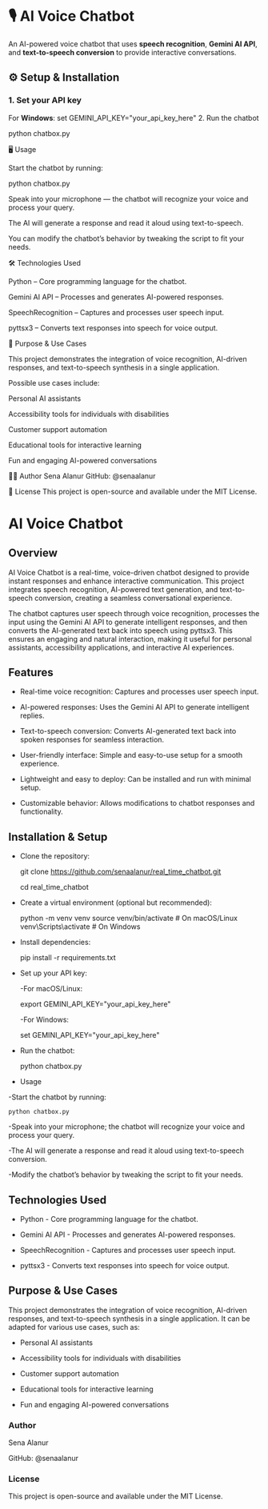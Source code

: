 # 🎙️ AI Voice Chatbot

An AI-powered voice chatbot that uses **speech recognition**, **Gemini AI API**, and **text-to-speech conversion** to provide interactive conversations.  

## ⚙️ Setup & Installation

### 1. Set your API key
For **Windows**:
set GEMINI_API_KEY="your_api_key_here"
2. Run the chatbot

python chatbox.py


🖥️ Usage

Start the chatbot by running:

python chatbox.py

Speak into your microphone — the chatbot will recognize your voice and process your query.

The AI will generate a response and read it aloud using text-to-speech.

You can modify the chatbot’s behavior by tweaking the script to fit your needs.

🛠️ Technologies Used

Python – Core programming language for the chatbot.

Gemini AI API – Processes and generates AI-powered responses.

SpeechRecognition – Captures and processes user speech input.

pyttsx3 – Converts text responses into speech for voice output.

🎯 Purpose & Use Cases

This project demonstrates the integration of voice recognition, AI-driven responses, and text-to-speech synthesis in a single application.

Possible use cases include:

Personal AI assistants

Accessibility tools for individuals with disabilities

Customer support automation

Educational tools for interactive learning

Fun and engaging AI-powered conversations

👩‍💻 Author
Sena Alanur
GitHub: @senaalanur

📜 License
This project is open-source and available under the MIT License.


# AI Voice Chatbot

## Overview

AI Voice Chatbot is a real-time, voice-driven chatbot designed to provide instant responses and enhance interactive communication. This project integrates speech recognition, AI-powered text generation, and text-to-speech conversion, creating a seamless conversational experience.

The chatbot captures user speech through voice recognition, processes the input using the Gemini AI API to generate intelligent responses, and then converts the AI-generated text back into speech using pyttsx3. This ensures an engaging and natural interaction, making it useful for personal assistants, accessibility applications, and interactive AI experiences.

## Features

* Real-time voice recognition: Captures and processes user speech input.

* AI-powered responses: Uses the Gemini AI API to generate intelligent replies.

* Text-to-speech conversion: Converts AI-generated text back into spoken responses for seamless interaction.

* User-friendly interface: Simple and easy-to-use setup for a smooth experience.

* Lightweight and easy to deploy: Can be installed and run with minimal setup.

* Customizable behavior: Allows modifications to chatbot responses and functionality.

## Installation & Setup

* Clone the repository:

    git clone https://github.com/senaalanur/real_time_chatbot.git

    cd real_time_chatbot

* Create a virtual environment (optional but recommended):

    python -m venv venv
    source venv/bin/activate  # On macOS/Linux
    venv\Scripts\activate  # On Windows

* Install dependencies:

    pip install -r requirements.txt

* Set up your API key:

  -For macOS/Linux:

    export GEMINI_API_KEY="your_api_key_here"

  -For Windows:

    set GEMINI_API_KEY="your_api_key_here"

* Run the chatbot:

   python chatbox.py

* Usage

 -Start the chatbot by running:

    python chatbox.py

 -Speak into your microphone; the chatbot will recognize your voice and process your query.

 -The AI will generate a response and read it aloud using text-to-speech conversion.

 -Modify the chatbot’s behavior by tweaking the script to fit your needs.

## Technologies Used

* Python - Core programming language for the chatbot.

* Gemini AI API - Processes and generates AI-powered responses.

* SpeechRecognition - Captures and processes user speech input.

* pyttsx3 - Converts text responses into speech for voice output.

## Purpose & Use Cases

This project demonstrates the integration of voice recognition, AI-driven responses, and text-to-speech synthesis in a single application. It can be adapted for various use cases, such as:

* Personal AI assistants

* Accessibility tools for individuals with disabilities

* Customer support automation

* Educational tools for interactive learning

* Fun and engaging AI-powered conversations

### Author ###

Sena Alanur

GitHub: @senaalanur

### License ###

This project is open-source and available under the MIT License.
